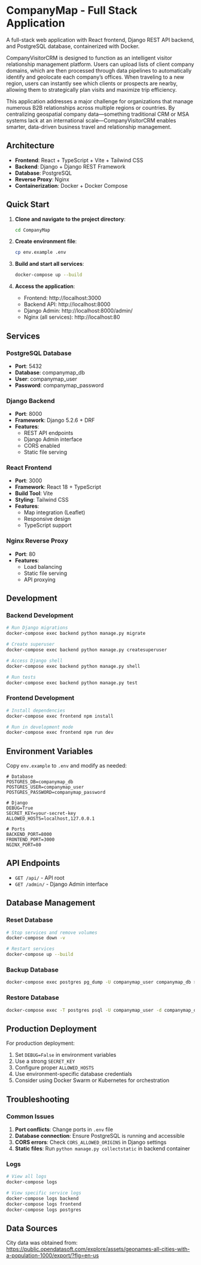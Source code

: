 # CompanyMap - Full Stack Application

A full-stack web application with React frontend, Django REST API backend, and PostgreSQL database, containerized with Docker.

CompanyVisitorCRM is designed to function as an intelligent visitor relationship management platform. Users can upload lists of client company domains, which are then processed through data pipelines to automatically identify and geolocate each company’s offices. When traveling to a new region, users can instantly see which clients or prospects are nearby, allowing them to strategically plan visits and maximize trip efficiency.

This application addresses a major challenge for organizations that manage numerous B2B relationships across multiple regions or countries. By centralizing geospatial company data—something traditional CRM or MSA systems lack at an international scale—CompanyVisitorCRM enables smarter, data-driven business travel and relationship management.


## Architecture

- **Frontend**: React + TypeScript + Vite + Tailwind CSS
- **Backend**: Django + Django REST Framework
- **Database**: PostgreSQL
- **Reverse Proxy**: Nginx
- **Containerization**: Docker + Docker Compose

## Quick Start

1. **Clone and navigate to the project directory**:
   ```bash
   cd CompanyMap
   ```

2. **Create environment file**:
   ```bash
   cp env.example .env
   ```

3. **Build and start all services**:
   ```bash
   docker-compose up --build
   ```

4. **Access the application**:
   - Frontend: http://localhost:3000
   - Backend API: http://localhost:8000
   - Django Admin: http://localhost:8000/admin/
   - Nginx (all services): http://localhost:80

## Services

### PostgreSQL Database
- **Port**: 5432
- **Database**: companymap_db
- **User**: companymap_user
- **Password**: companymap_password

### Django Backend
- **Port**: 8000
- **Framework**: Django 5.2.6 + DRF
- **Features**: 
  - REST API endpoints
  - Django Admin interface
  - CORS enabled
  - Static file serving

### React Frontend
- **Port**: 3000
- **Framework**: React 18 + TypeScript
- **Build Tool**: Vite
- **Styling**: Tailwind CSS
- **Features**:
  - Map integration (Leaflet)
  - Responsive design
  - TypeScript support

### Nginx Reverse Proxy
- **Port**: 80
- **Features**:
  - Load balancing
  - Static file serving
  - API proxying

## Development

### Backend Development
```bash
# Run Django migrations
docker-compose exec backend python manage.py migrate

# Create superuser
docker-compose exec backend python manage.py createsuperuser

# Access Django shell
docker-compose exec backend python manage.py shell

# Run tests
docker-compose exec backend python manage.py test
```

### Frontend Development
```bash
# Install dependencies
docker-compose exec frontend npm install

# Run in development mode
docker-compose exec frontend npm run dev
```

## Environment Variables

Copy `env.example` to `.env` and modify as needed:

```env
# Database
POSTGRES_DB=companymap_db
POSTGRES_USER=companymap_user
POSTGRES_PASSWORD=companymap_password

# Django
DEBUG=True
SECRET_KEY=your-secret-key
ALLOWED_HOSTS=localhost,127.0.0.1

# Ports
BACKEND_PORT=8000
FRONTEND_PORT=3000
NGINX_PORT=80
```

## API Endpoints

- `GET /api/` - API root
- `GET /admin/` - Django Admin interface

## Database Management

### Reset Database
```bash
# Stop services and remove volumes
docker-compose down -v

# Restart services
docker-compose up --build
```

### Backup Database
```bash
docker-compose exec postgres pg_dump -U companymap_user companymap_db > backup.sql
```

### Restore Database
```bash
docker-compose exec -T postgres psql -U companymap_user -d companymap_db < backup.sql
```

## Production Deployment

For production deployment:

1. Set `DEBUG=False` in environment variables
2. Use a strong `SECRET_KEY`
3. Configure proper `ALLOWED_HOSTS`
4. Use environment-specific database credentials
5. Consider using Docker Swarm or Kubernetes for orchestration

## Troubleshooting

### Common Issues

1. **Port conflicts**: Change ports in `.env` file
2. **Database connection**: Ensure PostgreSQL is running and accessible
3. **CORS errors**: Check `CORS_ALLOWED_ORIGINS` in Django settings
4. **Static files**: Run `python manage.py collectstatic` in backend container

### Logs
```bash
# View all logs
docker-compose logs

# View specific service logs
docker-compose logs backend
docker-compose logs frontend
docker-compose logs postgres
```

## Data Sources

City data was obtained from:
https://public.opendatasoft.com/explore/assets/geonames-all-cities-with-a-population-1000/export/?flg=en-us
